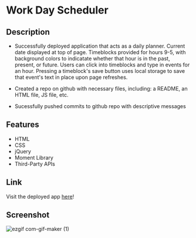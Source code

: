 # Work Day Scheduler

## Description

* Successfully deployed application that acts as a daily planner. Current date displayed at top of page. Timeblocks provided for hours 9-5, with background colors to indicatate whether that hour is in the past, present, or future. Users can click into timeblocks and type in events for an hour. Pressing a timeblock's save button uses local storage to save that event's text in place upon page refreshes.

* Created a repo on github with necessary files, including: a README, an HTML file, JS file, etc.

* Sucessfully pushed commits to github repo with descriptive messages

## Features 

* HTML
* CSS
* jQuery
* Moment Library
* Third-Party APIs

## Link

Visit the deployed app [here](https://lindybriggs.github.io/Work-Day-Scheduler/)!

## Screenshot

![ezgif com-gif-maker (1)](https://user-images.githubusercontent.com/101146153/162282056-94da748a-4284-4f26-abba-63367d0f33a4.gif)